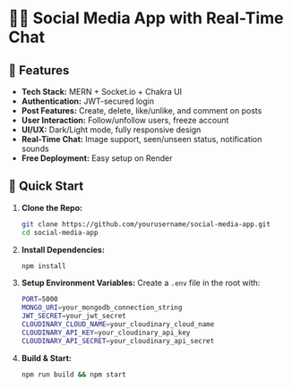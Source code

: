 # 🧑‍💻 Social Media App with Real-Time Chat

## 🌟 Features

- **Tech Stack:** MERN + Socket.io + Chakra UI
- **Authentication:** JWT-secured login
- **Post Features:** Create, delete, like/unlike, and comment on posts
- **User Interaction:** Follow/unfollow users, freeze account
- **UI/UX:** Dark/Light mode, fully responsive design
- **Real-Time Chat:** Image support, seen/unseen status, notification sounds
- **Free Deployment:** Easy setup on Render

## 🚀 Quick Start

1. **Clone the Repo:**

   ```bash
   git clone https://github.com/yourusername/social-media-app.git
   cd social-media-app
   ```

2. **Install Dependencies:**

   ```bash
   npm install
   ```

3. **Setup Environment Variables:** Create a `.env` file in the root with:

   ```bash
   PORT=5000
   MONGO_URI=your_mongodb_connection_string
   JWT_SECRET=your_jwt_secret
   CLOUDINARY_CLOUD_NAME=your_cloudinary_cloud_name
   CLOUDINARY_API_KEY=your_cloudinary_api_key
   CLOUDINARY_API_SECRET=your_cloudinary_api_secret
   ```

4. **Build & Start:**

   ```bash
   npm run build && npm start
   ```

